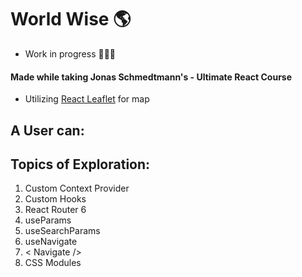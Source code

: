 # World Wise 🌎

- Work in progress 👩🏾‍💻

#### Made while taking Jonas Schmedtmann's - Ultimate React Course

- Utilizing <a href="https://react-leaflet.js.org/">React Leaflet</a> for map

## A User can:

## Topics of Exploration:

1. Custom Context Provider
2. Custom Hooks
3. React Router 6
4. useParams
5. useSearchParams
6. useNavigate
7. < Navigate />
8. CSS Modules
